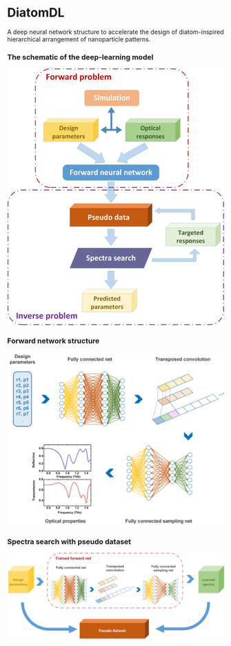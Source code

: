 # DiatomDL
A deep neural network structure to accelerate the design of diatom-inspired hierarchical arrangement of nanoparticle patterns.

### The schematic of the deep-learning model
![schematic of the deep-learning model](https://github.com/GuoyaoShen/DiatomDL/blob/main/figs/whole_structure.png)

### Forward network structure
![forward network structure](https://github.com/GuoyaoShen/DiatomDL/blob/main/figs/forward_structure.png)

### Spectra search with pseudo dataset
![spectra search with pseudo dataset](https://github.com/GuoyaoShen/DiatomDL/blob/main/figs/spectra_search_structure.png)
